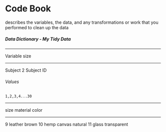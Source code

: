 Code Book
=========
describes the variables, the data, and any transformations or work that you performed to clean up the data

##### Data Dictionary - My Tidy Data

-----------	----
Variable	size
-----------	----
Subject		2
		Subject ID
###### Values
	1,2,3,4...30
------------------------------


size	material		color
----	------------	------------
9     leather       brown
10    hemp canvas   natural
11    glass         transparent